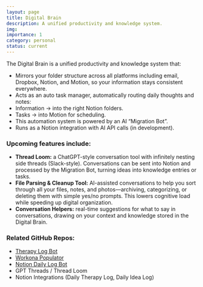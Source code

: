 ```yaml
---
layout: page
title: Digital Brain
description: A unified productivity and knowledge system.
img:
importance: 1
category: personal
status: current
---
```


The Digital Brain is a unified productivity and knowledge system that:

- Mirrors your folder structure across all platforms including email, Dropbox, Notion, and Motion, so your information stays consistent everywhere.
- Acts as an auto task manager, automatically routing daily thoughts and notes:
- Information → into the right Notion folders.
- Tasks → into Motion for scheduling.
- This automation system is powered by an AI “Migration Bot”.
- Runs as a Notion integration with AI API calls (in development).

### Upcoming features include:

- **Thread Loom:** a ChatGPT-style conversation tool with infinitely nesting side threads (Slack-style). Conversations can be sent into Notion and processed by the Migration Bot, turning ideas into knowledge entries or tasks.
- **File Parsing & Cleanup Tool:** AI-assisted conversations to help you sort through all your files, notes, and photos—archiving, categorizing, or deleting them with simple yes/no prompts. This lowers cognitive load while speeding up digital organization.
- **Conversation Helpers:** real-time suggestions for what to say in conversations, drawing on your context and knowledge stored in the Digital Brain.

### Related GitHub Repos:

- [Therapy Log Bot](https://github.com/satchwaldman/notion-therapy-log-bot)
- [Workona Populator](https://github.com/satchwaldman/workona-populator)
- [Notion Daily Log Bot](https://github.com/satchwaldman/notion-daily-log-bot)
- GPT Threads / Thread Loom
- Notion Integrations (Daily Therapy Log, Daily Idea Log)
